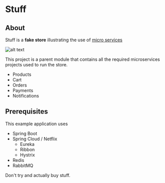 # Stuff
## About
Stuff is a **fake store** illustrating the use of [micro services](http://martinfowler.com/articles/microservices.html)

![alt text](https://raw.githubusercontent.com/markstgodard/stuff-store/master/shop.png "Shop Stuff")

This project is a parent module that contains all the required
microservices projects used to run the store.

- Products
- Cart
- Orders
- Payments
- Notifications

## Prerequisites
This example application uses
- Spring Boot
- Spring Cloud / Netflix
  - Eureka
  - Ribbon
  - Hystrix
- Redis
- RabbitMQ


Don't try and actually buy stuff.
